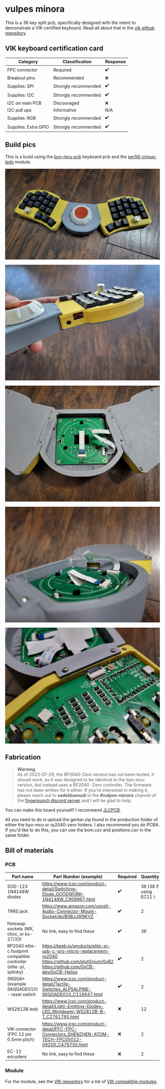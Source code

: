 # vulpes minora

This is a 36 key split pcb, specifically designed with the intent to demonstrate a VIK certified keyboard. Read all about that in the [vik github repository](https://github.com/sadekbaroudi/vik)

## VIK keyboard certification card

| Category                 | Classification          | Response           |
| -----------------------  | ----------------------- | ------------------ |
| FPC connector            | Required                | :heavy_check_mark: |
| Breakout pins            | Recommended             | :x:                |
| Supplies: SPI            | Strongly recommended    | :heavy_check_mark: |
| Supplies: I2C            | Strongly recommended    | :heavy_check_mark: |
| I2C on main PCB          | Discouraged             | :x:                |
| I2C pull ups             | Informative             | N/A                |
| Supplies: RGB            | Strongly recommended    | :heavy_check_mark: |
| Supplies: Extra GPIO     | Strongly recommended    | :heavy_check_mark: |

## Build pics

This is a build using the [byo-mcu pcb](https://github.com/sadekbaroudi/vulpes-minora/tree/master/pcb/byo-mcu) keyboard pcb and the [per56-cirque-leds](https://github.com/sadekbaroudi/vik/tree/master/pcb/per56-cirque-leds) module.

![vulpes-minora-cirque-scroll-wheel-full](images/vulpes-minora-cirque-scroll-wheel-full.jpg)

![vulpes-minora-case-cutouts](images/vulpes-minora-case-cutouts.jpg)

![vulpes-minora-vik-module-wired](images/vulpes-minora-vik-module-wired.jpg)

![vulpes-minora-vik-module-wired-through-hole](images/vulpes-minora-vik-module-wired-through-hole.jpg)

![vulpes-minora-vik-out](images/vulpes-minora-vik-out.jpg)

## Fabrication

> **Warning**  
> As of 2023-07-29, the RP2040-Zero version has not been tested. It should work, as it was designed to be identical to the byo-mcu version, but instead uses a RP2040 -Zero controller. The firmware has not been written for it either. If you're interested in making it, please reach out to **sadekbaroudi** in the **#vulpes-minora** channel of the [fingerpunch discord server](https://fingerpunch.xyz/discord) and I will be glad to help.

You can make this board yourself! I recommend [JLCPCB](https://jlcpcb.com/).

All you need to do is upload the gerber.zip found in the production folder of either the byo-mcu or rp2040-zero folders. I also recommend you do PCBA. If you'd like to do this, you can use the bom.csv and positions.csv in the same folder.

## Bill of materials

### PCB

| Part name                                                          | Part Number (example)                                                                                                                                              | Required               | Quantity               |
| ------------------------------------------------------------------ | ------------------------------------------------------------------------------------------------------------------------------------------------------------------ | ---------------------- | ---------------------- |
| SOD-123 1N4148W diodes                                             | https://www.lcsc.com/product-detail/Switching-Diode_GOODWORK-1N4148W_C909967.html                                                                                  | :heavy_check_mark:     | 36 (38 if using EC11 ) |
| TRRS jack                                                          | https://www.amazon.com/uxcell-Audio-Connector-Mount-Socket/dp/B0BJJW9KVZ                                                                                           | :heavy_check_mark:     | 2                      |
| Hotswap sockets (MX, choc, or ks-27/33)                            | No link, easy to find these                                                                                                                                        | :heavy_check_mark:     | 36                     |
| RP2040 elite-c footprint compatible controller (elite-pi, splinky) | https://keeb.io/products/elite-pi-usb-c-pro-micro-replacement-rp2040 <br /> https://github.com/plut0nium/0xB2 <br /> https://github.com/0xCB-dev/0xCB-Helios       | :heavy_check_mark:     | 2                      |
| SKQGA* (example SKQGADE010) - reset switch                         | https://www.lcsc.com/product-detail/Tactile-Switches_ALPSALPINE-SKQGADE010_C116647.html                                                                            | :heavy_check_mark:     | 2                      |
| WS2812B leds                                                       | https://www.lcsc.com/product-detail/Light-Emitting-Diodes-LED_Worldsemi-WS2812B-B-T_C2761795.html                                                                  | :x:                    | 12                     |
| VIK connector (FPC 12 pin 0.5mm pitch)                             | https://www.lcsc.com/product-detail/FFC-FPC-Connectors_SHENZHEN-ATOM-TECH-FPC05012-09200_C479750.html                                                              | :x:                    | 2                      |
| EC-11 encoders                                                     | No link, easy to find these                                                                                                                                        | :x:                    | 2                      |

### Module

For the module, see the [VIK repository](https://github.com/sadekbaroudi/vik) for a list of [VIK compatible modules](https://github.com/sadekbaroudi/vik#known-list-of-vik-certifications).